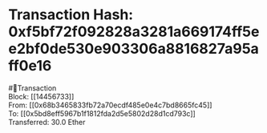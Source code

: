 
Transaction Hash: 0xf5bf72f092828a3281a669174ff5ee2bf0de530e903306a8816827a95aff0e16
====================================================================================
  
#💸Transaction  
Block: [[14456733]]  
From: [[0x68b3465833fb72a70ecdf485e0e4c7bd8665fc45]]  
To: [[0x5bd8eff5967b1f1812fda2d5e5802d28d1cd793c]]  
Transferred: 30.0 Ether
